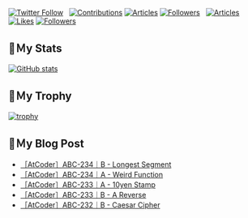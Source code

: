 [![Twitter Follow](https://img.shields.io/twitter/follow/hyperdb?label=twitter&logo=twitter&style=plastic)](https://twitter.com/hyperdb)
&nbsp;
[![Contributions](https://badgen.org/img/qiita/hyperdb/contributions?style=plastic)](https://qiita.com/hyperdb)
[![Articles](https://badgen.org/img/qiita/hyperdb/articles?style=plastic)](https://qiita.com/hyperdb)
[![Followers](https://badgen.org/img/qiita/hyperdb/followers?style=plastic)](https://qiita.com/hyperdb)
&nbsp;
[![Articles](https://badgen.org/img/zenn/hyperdb/articles)](https://zenn.dev/hyperdb)
[![Likes](https://badgen.org/img/zenn/hyperdb/likes?style=plastic)](https://zenn.dev/hyperdb)
[![Followers](https://badgen.org/img/zenn/hyperdb/followers?style=plastic)](https://zenn.dev/hyperdb)

## 🔖Ｍy Stats

[![GitHub stats](https://github-readme-stats-eight-theta.vercel.app/api?username=hyperdb&theme=radical&count_private=true&show_icons=true)](https://github.com/anuraghazra/github-readme-stats)

## 🔖Ｍy Trophy

[![trophy](https://github-profile-trophy.vercel.app/?username=hyperdb&theme=onedark)](https://github.com/ryo-ma/github-profile-trophy)

## 🔖Ｍy Blog Post

<!-- BLOG-POST-LIST:START -->
- [［AtCoder］ABC-234｜B - Longest Segment](https://zenn.dev/hyperdb/articles/d3aad5cc668019)
- [［AtCoder］ABC-234｜A - Weird Function](https://zenn.dev/hyperdb/articles/6942333e77d7eb)
- [［AtCoder］ABC-233｜A - 10yen Stamp](https://zenn.dev/hyperdb/articles/8f10aa10e61737)
- [［AtCoder］ABC-233｜B - A Reverse](https://zenn.dev/hyperdb/articles/4e31352c50da20)
- [［AtCoder］ABC-232｜B - Caesar Cipher](https://zenn.dev/hyperdb/articles/45a48b94e704af)
<!-- BLOG-POST-LIST:END -->
